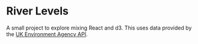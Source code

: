 # River Levels

A small project to explore mixing React and d3.
This uses data provided by the [UK Environment Agency API](https://environment.data.gov.uk/flood-monitoring/doc/reference).
